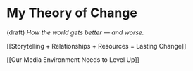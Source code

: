 # My Theory of Change 
 (draft) 
*How the world gets better — and worse.* 

[[Storytelling + Relationships + Resources = Lasting Change]] 

[[Our Media Environment Needs to Level Up]] 

